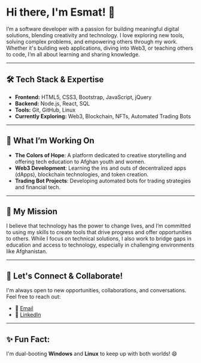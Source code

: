 
# Hi there, I'm Esmat! 👋

I’m a software developer with a passion for building meaningful digital solutions, blending creativity and technology. I love exploring new tools, solving complex problems, and empowering others through my work. Whether it's building web applications, diving into Web3, or teaching others to code, I’m all about learning and sharing knowledge.

---

## 🛠 Tech Stack & Expertise

- **Frontend:** HTML5, CSS3, Bootstrap, JavaScript, jQuery
- **Backend:** Node.js, React, SQL
- **Tools:** Git, GitHub, Linux
- **Currently Exploring:** Web3, Blockchain, NFTs, Automated Trading Bots

---

## 🌱 What I’m Working On

- **The Colors of Hope**: A platform dedicated to creative storytelling and offering tech education to Afghan youth and women.
- **Web3 Development**: Learning the ins and outs of decentralized apps (dApps), blockchain technologies, and token creation.
- **Trading Bot Projects**: Developing automated bots for trading strategies and financial tech.

---

## 🎯 My Mission

I believe that technology has the power to change lives, and I’m committed to using my skills to create tools that drive progress and offer opportunities to others. While I focus on technical solutions, I also work to bridge gaps in education and access to technology, especially in challenging environments like Afghanistan.

---

## 🤝 Let's Connect & Collaborate!

I'm always open to new opportunities, collaborations, and conversations. Feel free to reach out:

- 📧 [Email](mailto:esmatullahahdi@gmail.com)
- 💼 [LinkedIn](https://www.linkedin.com/in/esmatullah-hadi-121862234/)
 
---

## ✨ Fun Fact:

I'm dual-booting **Windows** and **Linux** to keep up with both worlds! 😄
